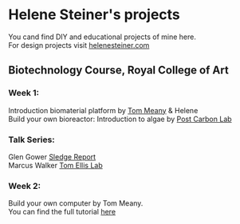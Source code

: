# Helene Steiner's projects
You cand find DIY and educational projects of mine here.  
For design projects visit [helenesteiner.com](www.helenesteiner.com)  
  
## Biotechnology Course, Royal College of Art 
### Week 1:  
Introduction biomaterial platform by [Tom Meany](sudo.bio) & Helene  
Build your own bioreactor: Introduction to algae by [Post Carbon Lab](https://www.postcarbonlab.com/)  
  
### Talk Series:  
Glen Gower [Sledge Report](https://www.sledgereport.com)  
Marcus Walker [Tom Ellis Lab](https://www.tomellislab.com)  
  
### Week 2:  
Build your own computer by Tom Meany.  
You can find the full tutorial [here](https://github.com/tmopencell/diycomputer)  




